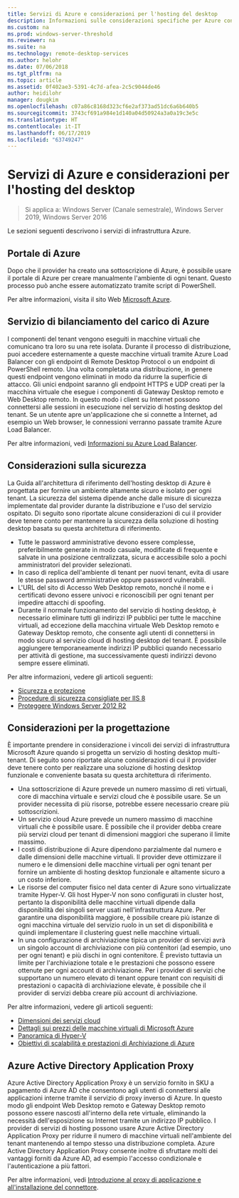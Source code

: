 ```yaml
---
title: Servizi di Azure e considerazioni per l'hosting del desktop
description: Informazioni sulle considerazioni specifiche per Azure con una soluzione di hosting di Desktop remoto.
ms.custom: na
ms.prod: windows-server-threshold
ms.reviewer: na
ms.suite: na
ms.technology: remote-desktop-services
ms.author: helohr
ms.date: 07/06/2018
ms.tgt_pltfrm: na
ms.topic: article
ms.assetid: 0f402ae3-5391-4c7d-afea-2c5c9044de46
author: heidilohr
manager: dougkim
ms.openlocfilehash: c07a86c8168d323cf6e2af373ad51dc6a6b640b5
ms.sourcegitcommit: 3743cf691a984e1d140a04d50924a3a0a19c3e5c
ms.translationtype: HT
ms.contentlocale: it-IT
ms.lasthandoff: 06/17/2019
ms.locfileid: "63749247"
---
```

# <a name="azure-services-and-considerations-for-desktop-hosting"></a>Servizi di Azure e considerazioni per l'hosting del desktop

>Si applica a: Windows Server (Canale semestrale), Windows Server 2019, Windows Server 2016

Le sezioni seguenti descrivono i servizi di infrastruttura Azure.
  
## <a name="azure-portal"></a>Portale di Azure

Dopo che il provider ha creato una sottoscrizione di Azure, è possibile usare il portale di Azure per creare manualmente l'ambiente di ogni tenant. Questo processo può anche essere automatizzato tramite script di PowerShell.  

Per altre informazioni, visita il sito Web [Microsoft Azure](https://www.azure.microsoft.com).
  
## <a name="azure-load-balancer"></a>Servizio di bilanciamento del carico di Azure

I componenti del tenant vengono eseguiti in macchine virtuali che comunicano tra loro su una rete isolata. Durante il processo di distribuzione, puoi accedere esternamente a queste macchine virtuali tramite Azure Load Balancer con gli endpoint di Remote Desktop Protocol o un endpoint di PowerShell remoto. Una volta completata una distribuzione, in genere questi endpoint vengono eliminati in modo da ridurre la superficie di attacco. Gli unici endpoint saranno gli endpoint HTTPS e UDP creati per la macchina virtuale che esegue i componenti di Gateway Desktop remoto e Web Desktop remoto. In questo modo i client su Internet possono connettersi alle sessioni in esecuzione nel servizio di hosting desktop del tenant. Se un utente apre un'applicazione che si connette a Internet, ad esempio un Web browser, le connessioni verranno passate tramite Azure Load Balancer.  
  
Per altre informazioni, vedi [Informazioni su Azure Load Balancer](https://azure.microsoft.com/documentation/articles/virtual-machines-linux-load-balance/).
  
## <a name="security-considerations"></a>Considerazioni sulla sicurezza

La Guida all'architettura di riferimento dell'hosting desktop di Azure è progettata per fornire un ambiente altamente sicuro e isolato per ogni tenant. La sicurezza del sistema dipende anche dalle misure di sicurezza implementate dal provider durante la distribuzione e l'uso del servizio ospitato. Di seguito sono riportate alcune considerazioni di cui il provider deve tenere conto per mantenere la sicurezza della soluzione di hosting desktop basata su questa architettura di riferimento.

- Tutte le password amministrative devono essere complesse, preferibilmente generate in modo casuale, modificate di frequente e salvate in una posizione centralizzata, sicura e accessibile solo a pochi amministratori del provider selezionati.  
- In caso di replica dell'ambiente di tenant per nuovi tenant, evita di usare le stesse password amministrative oppure password vulnerabili.
- L'URL del sito di Accesso Web Desktop remoto, nonché il nome e i certificati devono essere univoci e riconoscibili per ogni tenant per impedire attacchi di spoofing.  
- Durante il normale funzionamento del servizio di hosting desktop, è necessario eliminare tutti gli indirizzi IP pubblici per tutte le macchine virtuali, ad eccezione della macchina virtuale Web Desktop remoto e Gateway Desktop remoto, che consente agli utenti di connettersi in modo sicuro al servizio cloud di hosting desktop del tenant. È possibile aggiungere temporaneamente indirizzi IP pubblici quando necessario per attività di gestione, ma successivamente questi indirizzi devono sempre essere eliminati.  
  
Per altre informazioni, vedere gli articoli seguenti:

- [Sicurezza e protezione](https://docs.microsoft.com/previous-versions/windows/it-pro/windows-server-2012-R2-and-2012/hh831778(v=ws.11))  
- [Procedure di sicurezza consigliate per IIS 8](https://docs.microsoft.com/previous-versions/windows/it-pro/windows-server-2012-R2-and-2012/jj635855(v=ws.11))  
- [Proteggere Windows Server 2012 R2](https://docs.microsoft.com/previous-versions/windows/it-pro/windows-server-2012-R2-and-2012/hh831360(v=ws.11))  
  
## <a name="design-considerations"></a>Considerazioni per la progettazione

È importante prendere in considerazione i vincoli dei servizi di infrastruttura Microsoft Azure quando si progetta un servizio di hosting desktop multi-tenant. Di seguito sono riportate alcune considerazioni di cui il provider deve tenere conto per realizzare una soluzione di hosting desktop funzionale e conveniente basata su questa architettura di riferimento.  
  
- Una sottoscrizione di Azure prevede un numero massimo di reti virtuali, core di macchina virtuale e servizi cloud che è possibile usare. Se un provider necessita di più risorse, potrebbe essere necessario creare più sottoscrizioni.
- Un servizio cloud Azure prevede un numero massimo di macchine virtuali che è possibile usare. È possibile che il provider debba creare più servizi cloud per tenant di dimensioni maggiori che superano il limite massimo.  
- I costi di distribuzione di Azure dipendono parzialmente dal numero e dalle dimensioni delle macchine virtuali. Il provider deve ottimizzare il numero e le dimensioni delle macchine virtuali per ogni tenant per fornire un ambiente di hosting desktop funzionale e altamente sicuro a un costo inferiore.  
- Le risorse del computer fisico nel data center di Azure sono virtualizzate tramite Hyper-V. Gli host Hyper-V non sono configurati in cluster host, pertanto la disponibilità delle macchine virtuali dipende dalla disponibilità dei singoli server usati nell'infrastruttura Azure. Per garantire una disponibilità maggiore, è possibile creare più istanze di ogni macchina virtuale del servizio ruolo in un set di disponibilità e quindi implementare il clustering guest nelle macchine virtuali.  
- In una configurazione di archiviazione tipica un provider di servizi avrà un singolo account di archiviazione con più contenitori (ad esempio, uno per ogni tenant) e più dischi in ogni contenitore. È previsto tuttavia un limite per l'archiviazione totale e le prestazioni che possono essere ottenute per ogni account di archiviazione. Per i provider di servizi che supportano un numero elevato di tenant oppure tenant con requisiti di prestazioni o capacità di archiviazione elevate, è possibile che il provider di servizi debba creare più account di archiviazione.  
  
Per altre informazioni, vedere gli articoli seguenti:

- [Dimensioni dei servizi cloud](https://docs.microsoft.com/azure/cloud-services/cloud-services-sizes-specs)  
- [Dettagli sui prezzi delle macchine virtuali di Microsoft Azure](https://azure.microsoft.com/pricing/details/virtual-machines/)  
- [Panoramica di Hyper-V](https://docs.microsoft.com/previous-versions/windows/it-pro/windows-server-2012-R2-and-2012/hh831531(v=ws.11))  
- [Obiettivi di scalabilità e prestazioni di Archiviazione di Azure](https://docs.microsoft.com/azure/storage/common/storage-scalability-targets)  

## <a name="azure-active-directory-application-proxy"></a>Azure Active Directory Application Proxy

Azure Active Directory Application Proxy è un servizio fornito in SKU a pagamento di Azure AD che consentono agli utenti di connettersi alle applicazioni interne tramite il servizio di proxy inverso di Azure. In questo modo gli endpoint Web Desktop remoto e Gateway Desktop remoto possono essere nascosti all'interno della rete virtuale, eliminando la necessità dell'esposizione su Internet tramite un indirizzo IP pubblico. I provider di servizi di hosting possono usare Azure Active Directory Application Proxy per ridurre il numero di macchine virtuali nell'ambiente del tenant mantenendo al tempo stesso una distribuzione completa. Azure Active Directory Application Proxy consente inoltre di sfruttare molti dei vantaggi forniti da Azure AD, ad esempio l'accesso condizionale e l'autenticazione a più fattori.

Per altre informazioni, vedi [Introduzione al proxy di applicazione e all'installazione del connettore](https://docs.microsoft.com/azure/active-directory/manage-apps/application-proxy-enable).